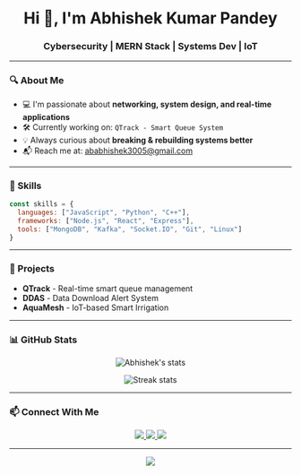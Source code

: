 <!-- Minimal Hacker GitHub Profile ReadMe for Abhishek Kumar Pandey -->

<h1 align="center">Hi 👋, I'm Abhishek Kumar Pandey</h1>
<h3 align="center">Cybersecurity | MERN Stack | Systems Dev | IoT</h3>

---

### 🔍 About Me

- 💻 I'm passionate about **networking, system design, and real-time applications**
- 🛠️ Currently working on: `QTrack - Smart Queue System`
- 💡 Always curious about **breaking & rebuilding systems better**
- 📬 Reach me at: [ababhishek3005@gmail.com](mailto:ababhishek3005@gmail.com)

---

### 🧠 Skills

```js
const skills = {
  languages: ["JavaScript", "Python", "C++"],
  frameworks: ["Node.js", "React", "Express"],
  tools: ["MongoDB", "Kafka", "Socket.IO", "Git", "Linux"]
}
```

---

### 🚀 Projects

- **QTrack** - Real-time smart queue management  
- **DDAS** - Data Download Alert System  
- **AquaMesh** - IoT-based Smart Irrigation

---

### 📊 GitHub Stats

<p align="center">
  <img src="https://github-readme-stats.vercel.app/api?username=BLITzZ0&show_icons=true&theme=radical" alt="Abhishek's stats"/>
</p>

<p align="center">
  <img src="https://github-readme-streak-stats.herokuapp.com?user=BLITzZ0&theme=radical&hide_border=false" alt="Streak stats"/>
</p>

---

### 📫 Connect With Me

<p align="center">
  <a href="https://linkedin.com/in/abhishek-k-0181b5229">
    <img src="https://img.shields.io/badge/-LinkedIn-blue?style=flat-square&logo=linkedin" />
  </a>
  <a href="https://github.com/BLITzZ0">
    <img src="https://img.shields.io/badge/-GitHub-black?style=flat-square&logo=github" />
  </a>
  <a href="https://leetcode.com/u/BLITzZzZzZz/">
    <img src="https://img.shields.io/badge/-LeetCode-orange?style=flat-square&logo=leetcode" />
  </a>
</p>

---

<p align="center">
  <img src="https://komarev.com/ghpvc/?username=BLITzZ0&label=Profile+Views&color=blueviolet&style=flat-square" />
</p>
